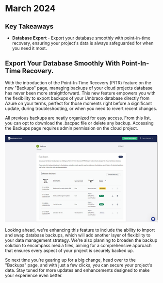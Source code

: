 # March 2024

## Key Takeaways

* **Database Export** - Export your database smoothly with point-in-time recovery, ensuring your project's data is always safeguarded for when you need it most.

## Export Your Database Smoothly With Point-In-Time Recovery.
With the introduction of the Point-In-Time Recovery (PITR) feature on the new "Backups" page, managing backups of your cloud projects database has never been more straightforward. This new feature empowers you with the flexibility to export backups of your Umbraco database directly from Azure on your terms, perfect for those moments right before a significant update, during troubleshooting, or when you need to revert recent changes.

All previous backups are neatly organized for easy access. From this list, you can opt to download the .bacpac file or delete any backup. Accessing the Backups page requires admin permission on the cloud project.

![Backup Database Example](images/BackupDbExample.gif)

Looking ahead, we're enhancing this feature to include the ability to import and swap database backups, which will add another layer of flexibility to your data management strategy. We're also planning to broaden the backup solution to encompass media files, aiming for a comprehensive approach that ensures every aspect of your project is securely backed up.

So next time you're gearing up for a big change, head over to the "Backups" page, and with just a few clicks, you can secure your project's data. Stay tuned for more updates and enhancements designed to make your experience even better.

